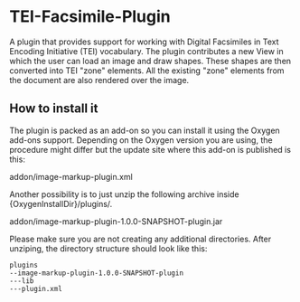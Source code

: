 TEI-Facsimile-Plugin
====================

A plugin that provides support for working with  Digital Facsimiles in Text Encoding Initiative (TEI) vocabulary.   The plugin contributes a new View in which the user can load an image and draw shapes. These shapes are then  converted into TEI "zone" elements. All the existing "zone" elements from the document are also rendered over the image.

How to install it
--------------------
The plugin is packed as an add-on so you can install it using the Oxygen add-ons support. Depending on the Oxygen version you are using, the procedure might differ but the update site where this add-on is published is this: 

addon/image-markup-plugin.xml

Another possibility is to just unzip the following archive inside {OxygenInstallDir}/plugins/.

addon/image-markup-plugin-1.0.0-SNAPSHOT-plugin.jar

Please make sure you are not creating any additional directories. After unziping, the directory structure should look like this:

    plugins
    --image-markup-plugin-1.0.0-SNAPSHOT-plugin
    ---lib
    ---plugin.xml 
